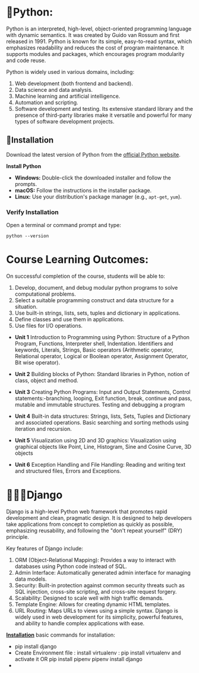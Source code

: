 # 🐍Python:

Python is an interpreted, high-level, object-oriented programming language with dynamic semantics. It was created by Guido van Rossum and first released in 1991. Python is known for its simple, easy-to-read syntax, which emphasizes readability and reduces the cost of program maintenance. It supports modules and packages, which encourages program modularity and code reuse.

Python is widely used in various domains, including:

1. Web development (both frontend and backend).
2. Data science and data analysis.
3. Machine learning and artificial intelligence.
4. Automation and scripting.
5. Software development and testing.
Its extensive standard library and the presence of third-party libraries make it versatile and powerful for many types of software development projects.

## 💾Installation
Download the latest version of Python from the [official Python website](https://www.python.org/downloads/).

**Install Python**
- **Windows:** Double-click the downloaded installer and follow the prompts.
- **macOS:** Follow the instructions in the installer package.
- **Linux:** Use your distribution's package manager (e.g., `apt-get`, `yum`).

### Verify Installation
Open a terminal or command prompt and type:
```
python --version
```

# Course Learning Outcomes:
On successful completion of the course, students will be able to:
1. Develop, document, and debug modular python programs to solve computational problems.
2. Select a suitable programming construct and data structure for a situation.
3. Use built-in strings, lists, sets, tuples and dictionary in applications.
4. Define classes and use them in applications.
5. Use files for I/O operations.

- **Unit 1**
Introduction to Programming using Python: Structure of a Python Program, Functions, 
Interpreter shell, Indentation. Identifiers and keywords, Literals, Strings, Basic operators 
(Arithmetic operator, Relational operator, Logical or Boolean operator, Assignment Operator, 
Bit wise operator).

- **Unit 2**
Building blocks of Python: Standard libraries in Python, notion of class, object and method.
- **Unit 3**
Creating Python Programs: Input and Output Statements, Control statements:-branching, 
looping, Exit function, break, continue and pass, mutable and immutable structures. Testing and 
debugging a program
- **Unit 4**
Built-in data structures: Strings, lists, Sets, Tuples and Dictionary and associated operations. 
Basic searching and sorting methods using iteration and recursion.
- **Unit 5**
Visualization using 2D and 3D graphics: Visualization using graphical objects like Point, Line, 
Histogram, Sine and Cosine Curve, 3D objects 
- **Unit 6**
Exception Handling and File Handling: Reading and writing text and structured files, Errors 
and Exceptions. 

# 🧚🏻‍♀Django
Django is a high-level Python web framework that promotes rapid development and clean, pragmatic design. It is designed to help developers take applications from concept to completion as quickly as possible, emphasizing reusability, and following the "don't repeat yourself" (DRY) principle.

Key features of Django include:

1. ORM (Object-Relational Mapping): Provides a way to interact with databases using Python code instead of SQL.
2. Admin Interface: Automatically generated admin interface for managing data models.
3. Security: Built-in protection against common security threats such as SQL injection, cross-site scripting, and cross-site request forgery.
4. Scalability: Designed to scale well with high traffic demands.
5. Template Engine: Allows for creating dynamic HTML templates.
6. URL Routing: Maps URLs to views using a simple syntax.
Django is widely used in web development for its simplicity, powerful features, and ability to handle complex applications with ease.

[**Installation**](https://chatgpt.com/share/0c33e7f3-5208-4ce6-8936-1dbec3b4f748)
basic commands for installation:
- pip install django
- Create Environment file : install virtualenv : pip install virtualenv and activate it OR pip install pipenv  pipenv install django
- 



